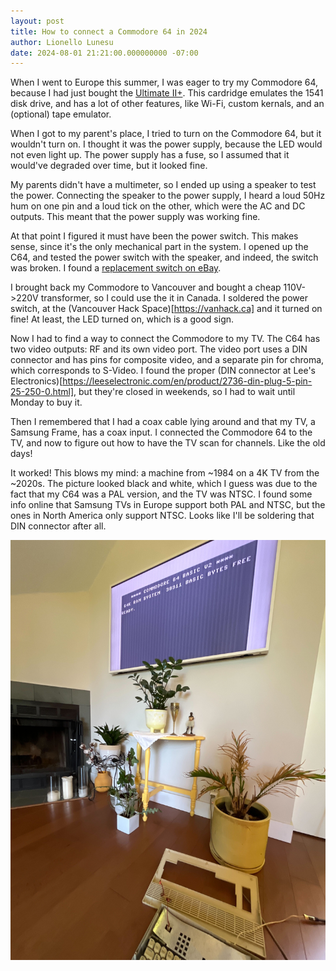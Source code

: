 ```yaml
---
layout: post
title: How to connect a Commodore 64 in 2024
author: Lionello Lunesu
date: 2024-08-01 21:21:00.000000000 -07:00
---
```

When I went to Europe this summer, I was eager to try my Commodore 64, because I had just bought the [Ultimate II+](https://ultimate64.com). This cardridge emulates the 1541 disk drive, and has a lot of other features, like Wi-Fi, custom kernals, and an (optional) tape emulator.

When I got to my parent's place, I tried to turn on the Commodore 64, but it wouldn't turn on. I thought it was the power supply, because the LED would not even light up. The power supply has a fuse, so I assumed that it would've degraded over time, but it looked fine.

My parents didn't have a multimeter, so I ended up using a speaker to test the power. Connecting the speaker to the power supply, I heard a loud 50Hz hum on one pin and a loud tick on the other, which were the AC and DC outputs. This meant that the power supply was working fine.

At that point I figured it must have been the power switch. This makes sense, since it's the only mechanical part in the system. I opened up the C64, and tested the power switch with the speaker, and indeed, the switch was broken. I found a [replacement switch on eBay](https://www.ebay.com/itm/176354480604).

I brought back my Commodore to Vancouver and bought a cheap 110V->220V transformer, so I could use the it in Canada. I soldered the power switch, at the (Vancouver Hack Space)[https://vanhack.ca] and it turned on fine! At least, the LED turned on, which is a good sign.

Now I had to find a way to connect the Commodore to my TV. The C64 has two video outputs: RF and its own video port. The video port uses a DIN connector and has pins for composite video, and a separate pin for chroma, which corresponds to S-Video. I found the proper (DIN connector at Lee's Electronics)[https://leeselectronic.com/en/product/2736-din-plug-5-pin-25-250-0.html], but they're closed in weekends, so I had to wait until Monday to buy it.

Then I remembered that I had a coax cable lying around and that my TV, a Samsung Frame, has a coax input. I connected the Commodore 64 to the TV, and now to figure out how to have the TV scan for channels. Like the old days!

It worked! This blows my mind: a machine from ~1984 on a 4K TV from the ~2020s. The picture looked black and white, which I guess was due to the fact that my C64 was a PAL version, and the TV was NTSC. I found some info online that Samsung TVs in Europe support both PAL and NTSC, but the ones in North America only support NTSC. Looks like I'll be soldering that DIN connector after all.

![Commodore 64 on Samsung Frame](/images/IMG_3023%20c64.jpg)
